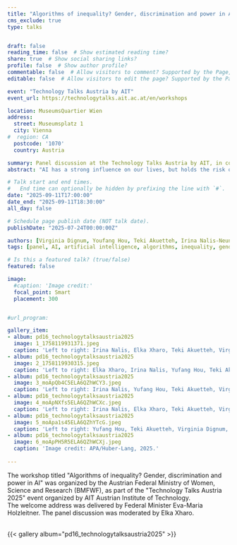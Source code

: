 ```yaml
---
title: "Algorithms of inequality? Gender, discrimination and power in AI"
cms_exclude: true
type: talks


draft: false
reading_time: false  # Show estimated reading time?
share: true  # Show social sharing links?
profile: false  # Show author profile?
commentable: false  # Allow visitors to comment? Supported by the Page, Post, and Docs content types.
editable: false  # Allow visitors to edit the page? Supported by the Page, Post, and Docs content types.

event: "Technology Talks Austria by AIT"
event_url: https://technologytalks.ait.ac.at/en/workshops

location: MuseumsQuartier Wien
address:
  street: Museumsplatz 1 
  city: Vienna
#  region: CA
  postcode: '1070'
  country: Austria

summary: Panel discussion at the Technology Talks Austria by AIT, in cooperation with the Austiran Federal Ministry of Women, Science and Research.
abstract: "AI has a strong influence on our lives, but holds the risk of reinforcing inequalities. Equality, ethics & social equity are often marginalised. Gender stereotypes in data and the low representation of women in AI development consolidate 'gender-typical' interests. This panel takes a critical look at algorithms of inequality by asking: How can AI be used to promote gender equality and therefore a more equal future? Join experts to discuss solutions at the intersection of gender, discrimination and technology."

# Talk start and end times.
#   End time can optionally be hidden by prefixing the line with `#`.
date: "2025-09-11T17:00:00"
date_end: "2025-09-11T18:30:00"
all_day: false

# Schedule page publish date (NOT talk date).
publishDate: "2025-07-24T00:00:00Z"

authors: [Virginia Dignum, Youfang Hou, Teki Akuetteh, Irina Nalis-Neuner, Christine Bauer, Elka Xharo]
tags: [panel, AI, artificial intelligence, algorithms, inequality, gender, discrimination, power]

# Is this a featured talk? (true/false)
featured: false

image:
  #caption: 'Image credit:'
  focal_point: Smart
  placement: 300


#url_program: 

gallery_item:
- album: pd16_technologytalksaustria2025
  image: 1_1758119931371.jpeg
  caption: 'Left to right: Irina Nalis, Elka Xharo, Teki Akuetteh, Virginia Dignum, Yufang Hou, BM Eva-Maria Holzleitner, Christine Bauer. Image credit: Katharina Schiffl, 2025.'
- album: pd16_technologytalksaustria2025
  image: 2_1758119930315.jpeg
  caption: 'Left to right: Elka Xharo, Irina Nalis, Yufang Hou, Teki Akuetteh, Virginia Dignum, Christine Bauer. Image credit: Katharina Schiffl, 2025.'
- album: pd16_technologytalksaustria2025
  image: 3_moApQb4C5ELA6QZhWCY3.jpeg
  caption: 'Left to right: Irina Nalis, Yufang Hou, Teki Akuetteh, Virginia Dignum, Christine Bauer, BM Eva-Maria Holzleitner. Image credit: APA/Huber-Lang, 2025.'
- album: pd16_technologytalksaustria2025
  image: 4_moApNXfs5ELA6QZhWCXc.jpeg
  caption: 'Left to right: Irina Nalis, Elka Xharo, Teki Akuetteh, Virginia Dignum, Yufang Hou, BM Eva-Maria Holzleitner, Christine Bauer. Image credit: APA/Huber-Lang, 2025.'
- album: pd16_technologytalksaustria2025
  image: 5_moApa1s45ELA6QZhYTcG.jpeg
  caption: 'Left to right: Yufang Hou, Teki Akuetteh, Virginia Dignum, Christine Bauer. Image credit: APA/Huber-Lang, 2025.'
- album: pd16_technologytalksaustria2025
  image: 6_moApPH5R5ELA6QZhWCXj.jpeg
  caption: 'Image credit: APA/Huber-Lang, 2025.'
 
---
```


The workshop titled "Algorithms of inequality? Gender, discrimination and power in AI" was organized by the Austrian Federal Ministry of Women, Science and Research (BMFWF), as part of the "Technology Talks Austria 2025" event organized by AIT Austrian Institute of Technology.   
The welcome address was delivered by Federal Minister Eva-Maria Holzleitner.
The panel discussion was moderated by Elka Xharo.  

<br>
{{< gallery album="pd16_technologytalksaustria2025" >}}